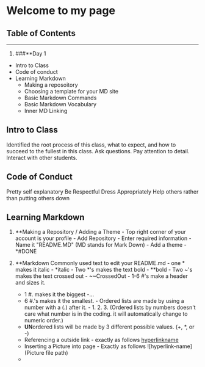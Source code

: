 # Welcome to my page

## Table of Contents
--------------------
1. ###**Day 1 
  - Intro to Class
  - Code of conduct
  - Learning Markdown
    - Making a reposoitory
    - Choosing a template for your MD site
    - Basic Markdown Commands
    - Basic Markdown Vocabulary
    - Inner MD Linking


## Intro to Class
Identified the root process of this class, what to expect, and how to succeed to the fullest in this class. 
Ask questions. 
Pay attention to detail.
Interact with other students.

## Code of Conduct
Pretty self explanatory 
Be Respectful 
Dress Appropriately 
Help others rather than putting others down

## Learning Markdown

  1. **Making a Repository / Adding a Theme
    - Top right corner of your account is your profile
    - Add Repository
    - Enter required information
    - Name it "README.MD" (MD stands for Mark Down)
    - Add a theme
    - *#DONE
    
  1. **Markdown Commonly used text to edit your README.md
    - one * makes it italic - *italic
    - Two *'s makes the text bold - **bold
    - Two ~'s makes the text crossed out - ~~CrossedOut
    - 1-6 #'s make a header and sizes it.
      - 1 #. makes it the biggest
      -...
      - 6 #.'s makes it the smallest.
    - Ordered lists are made by using a number with a (.) after it. - 1. 2. 3. 
        (Ordered lists by numbers doesn't care what number is in the coding. it will automatically change to numeric order.)
     - **UN**ordered lists will be made by 3 different possible values. (+, *, or -)
     - Referencing a outside link - exactly as follows [hyperlinkname](url) 
     - Inserting a Picture into page - Exactly as follows ![hyperlink-name](Picture file path)
     - 
    
